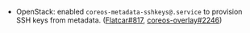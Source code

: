 - OpenStack: enabled `coreos-metadata-sshkeys@.service` to provision SSH keys from metadata. ([Flatcar#817](https://github.com/flatcar/Flatcar/issues/817), [coreos-overlay#2246](https://github.com/flatcar/coreos-overlay/pull/2246))
